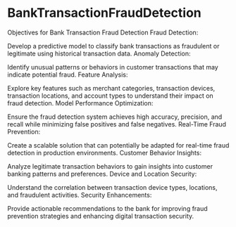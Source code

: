 # BankTransactionFraudDetection
Objectives for Bank Transaction Fraud Detection
Fraud Detection:

Develop a predictive model to classify bank transactions as fraudulent or legitimate using historical transaction data.
Anomaly Detection:

Identify unusual patterns or behaviors in customer transactions that may indicate potential fraud.
Feature Analysis:

Explore key features such as merchant categories, transaction devices, transaction locations, and account types to understand their impact on fraud detection.
Model Performance Optimization:

Ensure the fraud detection system achieves high accuracy, precision, and recall while minimizing false positives and false negatives.
Real-Time Fraud Prevention:

Create a scalable solution that can potentially be adapted for real-time fraud detection in production environments.
Customer Behavior Insights:

Analyze legitimate transaction behaviors to gain insights into customer banking patterns and preferences.
Device and Location Security:

Understand the correlation between transaction device types, locations, and fraudulent activities.
Security Enhancements:

Provide actionable recommendations to the bank for improving fraud prevention strategies and enhancing digital transaction security.
